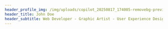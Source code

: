 ```yaml
---
header_profile_img: /img/uploads/copilot_20250817_174005-removebg-preview.png
header_title: John Doe
header_subtitle: Web Developer - Graphic Artist - User Experience Designer
---
```

